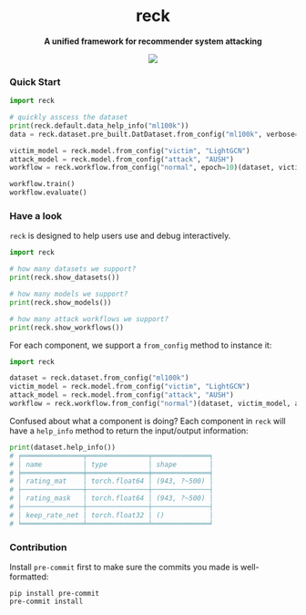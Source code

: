<div align="center">
  <h1>reck</h1>
  <p><strong>A unified framework for recommender system attacking</strong></p>
      <p>
    <a href="https://github.com/gusye1234/reck/blob/main/todo.md">
      <img src="https://img.shields.io/badge/stability-unstable-yellow.svg">
    </a>
  </p>
</div>




### Quick Start

```python
import reck

# quickly asscess the dataset
print(reck.default.data_help_info("ml100k"))
data = reck.dataset.pre_built.DatDataset.from_config("ml100k", verbose=True)

victim_model = reck.model.from_config("victim", "LightGCN")
attack_model = reck.model.from_config("attack", "AUSH")
workflow = reck.workflow.from_config("normal", epoch=10)(dataset, victim_model, attack_model)

workflow.train()
workflow.evaluate()
```



### Have a look

`reck` is designed to help users use and debug interactively. 

```python
import reck

# how many datasets we support?
print(reck.show_datasets())

# how many models we support?
print(reck.show_models())

# how many attack workflows we support?
print(reck.show_workflows())
```

For each component, we support a `from_config` method to instance it:

```python
import reck

dataset = reck.dataset.from_config("ml100k")
victim_model = reck.model.from_config("victim", "LightGCN")
attack_model = reck.model.from_config("attack", "AUSH")
workflow = reck.workflow.from_config("normal")(dataset, victim_model, attack_model)
```

Confused about what a component is doing? Each component in `reck` will have a `help_info` method to return the input/output information:

```python
print(dataset.help_info())
# ╒═══════════════╤═══════════════╤══════════════╕
# │ name          │ type          │ shape        │
# ╞═══════════════╪═══════════════╪══════════════╡
# │ rating_mat    │ torch.float64 │ (943, ?~500) │
# ├───────────────┼───────────────┼──────────────┤
# │ rating_mask   │ torch.float64 │ (943, ?~500) │
# ├───────────────┼───────────────┼──────────────┤
# │ keep_rate_net │ torch.float32 │ ()           │
# ╘═══════════════╧═══════════════╧══════════════╛
```



### Contribution

Install `pre-commit` first to make sure the commits you made is well-formatted:

```shell
pip install pre-commit
pre-commit install
```

